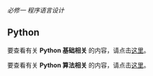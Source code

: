 _必修一 程序语言设计_

## Python

要查看有关 **Python 基础相关** 的内容，请点击[这里](/)。

要查看有关 **Python 算法相关** 的内容，请点击[这里](/)。
